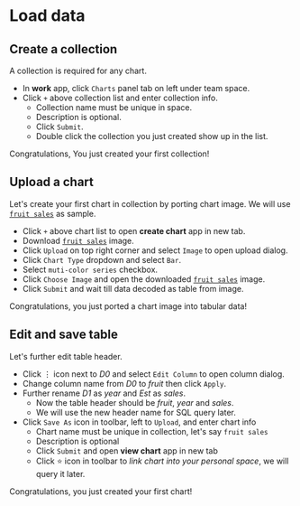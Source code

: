 # Load data

## Create a collection
A collection is required for any chart.

* In **work** app, click `Charts` panel tab on left under team space.
* Click `+` above collection list and enter collection info.
    * Collection name must be unique in space.
    * Description is optional.
    * Click `Submit`.
    * Double click the collection you just created show up in the list.

Congratulations, You just created your first collection!

## Upload a chart
Let's create your first chart in collection by porting chart image. We will use [`fruit sales`] as sample.

* Click `+` above chart list to open **create chart** app in new tab.
* Download [`fruit sales`] image.
* Click `Upload` on top right corner and select `Image` to open upload dialog.
* Click `Chart Type` dropdown and select `Bar`.
* Select `muti-color series` checkbox.
* Click `Choose Image` and open the downloaded [`fruit sales`] image.
* Click `Submit` and wait till data decoded as table from image.

Congratulations, you just ported a chart image into tabular data!

## Edit and save table
Let's further edit table header.

* Click &#8942; icon next to *D0* and select `Edit Column` to open column dialog.
* Change column name from *D0* to *fruit* then click `Apply`.
* Further rename *D1* as *year* and *Est* as *sales*.
    * Now the table header should be *fruit*, *year* and *sales*.
    * We will use the new header name for SQL query later.
* Click `Save As` icon in toolbar, left to `Upload`, and enter chart info
    * Chart name must be unique in collection, let's say `fruit sales`
    * Description is optional
    * Click `Submit` and open **view chart** app in new tab
    * Click ⭐ icon in toolbar to *link chart into your personal space*, we will query it later.

Congratulations, you just created your first chart!

[`fruit sales`]: misc/fruit%20sales.png